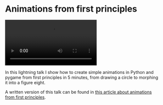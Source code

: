 # Animations from first principles

![](_morph.mp4)

In this lightning talk I show how to create simple animations in Python and pygame from first principles in 5 minutes, from drawing a circle to morphing it into a figure eight.

A written version of this talk can be found in [this article about animations from first principles](https://mathspp.com/blog/animations-from-first-principles).
